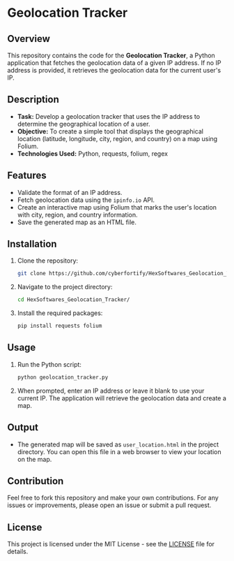 # Geolocation Tracker

## Overview

This repository contains the code for the **Geolocation Tracker**, a Python application that fetches the geolocation data of a given IP address. If no IP address is provided, it retrieves the geolocation data for the current user's IP.

## Description

- **Task:** Develop a geolocation tracker that uses the IP address to determine the geographical location of a user.
- **Objective:** To create a simple tool that displays the geographical location (latitude, longitude, city, region, and country) on a map using Folium.
- **Technologies Used:** Python, requests, folium, regex

## Features

- Validate the format of an IP address.
- Fetch geolocation data using the `ipinfo.io` API.
- Create an interactive map using Folium that marks the user's location with city, region, and country information.
- Save the generated map as an HTML file.

## Installation

1. Clone the repository:
   ```bash
   git clone https://github.com/cyberfortify/HexSoftwares_Geolocation_Tracker/
   ```
2. Navigate to the project directory:
   ```bash
   cd HexSoftwares_Geolocation_Tracker/
   ```
3. Install the required packages:
   ```bash
   pip install requests folium
   ```

## Usage

1. Run the Python script:
   ```bash
   python geolocation_tracker.py
   ```
2. When prompted, enter an IP address or leave it blank to use your current IP. The application will retrieve the geolocation data and create a map.

## Output

- The generated map will be saved as `user_location.html` in the project directory. You can open this file in a web browser to view your location on the map.

## Contribution

Feel free to fork this repository and make your own contributions. For any issues or improvements, please open an issue or submit a pull request.

## License

This project is licensed under the MIT License - see the [LICENSE](LICENSE) file for details.

